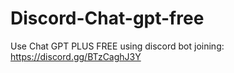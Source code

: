 # Discord-Chat-gpt-free
Use Chat GPT PLUS FREE using discord bot joining: https://discord.gg/BTzCaghJ3Y





